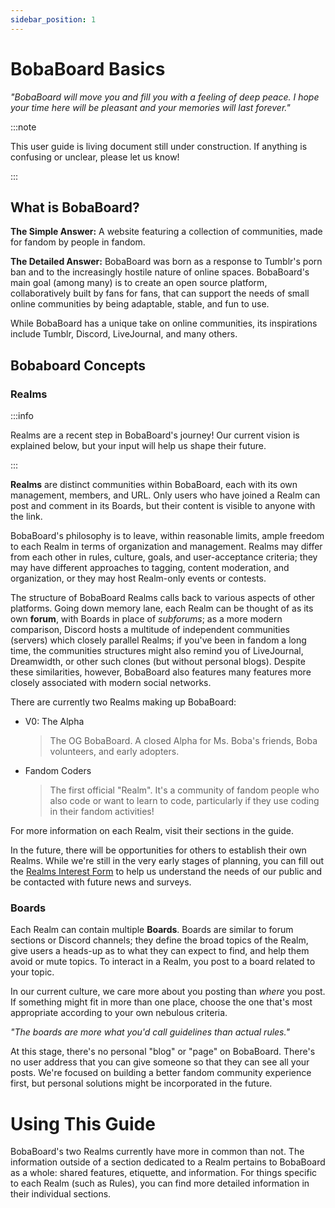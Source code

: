 ```yaml
---
sidebar_position: 1
---
```


# BobaBoard Basics

_"BobaBoard will move you and fill you with a feeling of deep peace. I hope your time here will be pleasant and your memories will last forever."_

:::note

This user guide is living document still under construction. If anything is confusing or unclear, please let us know!

:::

## What is BobaBoard?

**The Simple Answer:** A website featuring a collection of communities, made for fandom by people in fandom.

**The Detailed Answer:** BobaBoard was born as a response to Tumblr's porn ban and to the increasingly hostile nature of online spaces. BobaBoard's main goal (among many) is to create an open source platform, collaboratively built by fans for fans, that can support the needs of small online communities by being adaptable, stable, and fun to use.

While BobaBoard has a unique take on online communities, its inspirations include Tumblr, Discord, LiveJournal, and many others.

## Bobaboard Concepts

### Realms

:::info

Realms are a recent step in BobaBoard's journey! Our current vision is explained below, but your input will help us shape their future.

:::

**Realms** are distinct communities within BobaBoard, each with its own management, members, and URL. Only users who have joined a Realm can post and comment in its Boards, but their content is visible to anyone with the link.

BobaBoard's philosophy is to leave, within reasonable limits, ample freedom to each Realm in terms of organization and management. Realms may differ from each other in rules, culture, goals, and user-acceptance criteria; they may have different approaches to tagging, content moderation, and organization, or they may host Realm-only events or contests.

The structure of BobaBoard Realms calls back to various aspects of other platforms. Going down memory lane, each Realm can be thought of as its own **forum**, with Boards in place of _subforums_; as a more modern comparison, Discord hosts a multitude of independent communities (servers) which closely parallel Realms; if you've been in fandom a long time, the communities structures might also remind you of LiveJournal, Dreamwidth, or other such clones (but without personal blogs). Despite these similarities, however, BobaBoard also features many features more closely associated with modern social networks.

There are currently two Realms making up BobaBoard:

- V0: The Alpha

  > The OG BobaBoard. A closed Alpha for Ms. Boba's friends, Boba volunteers, and early adopters.

- Fandom Coders
  > The first official "Realm". It's a community of fandom people who also code or want to learn to code, particularly if they use coding in their fandom activities!

For more information on each Realm, visit their sections in the guide.

In the future, there will be opportunities for others to establish their own Realms. While we're still in the very early stages of planning, you can fill out the [Realms Interest Form](https://docs.google.com/forms/d/e/1FAIpQLScxdJkWmcJqWQQOOY1CM9oxmXDDrdBn9m1Bu0SYbEeNkNr1Jw/viewform) to help us understand the needs of our public and be contacted with future news and surveys.

### Boards

Each Realm can contain multiple **Boards**. Boards are similar to forum sections or Discord channels; they define the broad topics of the Realm, give users a heads-up as to what they can expect to find, and help them avoid or mute topics. To interact in a Realm, you post to a board related to your topic.

In our current culture, we care more about you posting than _where_ you post. If something might fit in more than one place, choose the one that's most appropriate according to your own nebulous criteria.

_"The boards are more what you'd call guidelines than actual rules."_

At this stage, there's no personal "blog" or "page" on BobaBoard. There's no user address that you can give someone so that they can see all your posts. We're focused on building a better fandom community experience first, but personal solutions might be incorporated in the future.

# Using This Guide

BobaBoard's two Realms currently have more in common than not. The information outside of a section dedicated to a Realm pertains to BobaBoard as a whole: shared features, etiquette, and information. For things specific to each Realm (such as Rules), you can find more detailed information in their individual sections.
